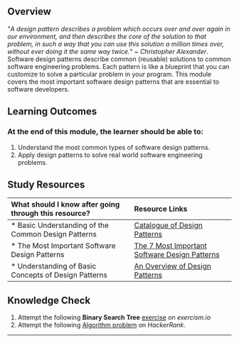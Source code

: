 ## **Overview**

"*A design pattern describes a problem which occurs over and over again in our environment, and then describes the core of the solution to that problem, in such a way that you can use this solution a million times over, without ever doing it the same way twice.*" ~ *Christopher Alexander*.
Software design patterns describe common (reusable) solutions to common software engineering problems. Each pattern is like a blueprint that you can customize to solve a particular problem in your program. This module covers the most important software design patterns that are essential to software developers.

## **Learning Outcomes**
### **At the end of this module, the learner should be able to:**
1. Understand the most common types of software design patterns.
2. Apply design patterns to solve real world software engineering problems.

## **Study Resources**
| What should I know after going through this resource?   |      Resource Links      |
|:-------------|:------------------|
| * Basic Understanding of the Common Design Patterns|[Catalogue of Design Patterns](https://refactoring.guru/design-patterns/catalog) |
| * The Most Important Software Design Patterns|[The 7 Most Important Software Design Patterns](https://medium.com/educative/the-7-most-important-software-design-patterns-d60e546afb0e) |
| * Understanding of Basic Concepts of Design Patterns|[An Overview of Design Patterns](https://sourcemaking.com/design_patterns) |

## **Knowledge Check**
1. Attempt the following **Binary Search Tree** [exercise](https://exercism.io/tracks/ruby/exercises/binary-search-tree/solutions/1dc67570a4bf4902907efca16e43e69d) on *exercism.io*
2. Attempt the following [Algorithm problem](https://www.hackerrank.com/challenges/non-divisible-subset/problem) on *HackerRank*.
------------

